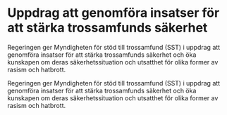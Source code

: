 # Uppdrag att genomföra insatser för att stärka trossamfunds säkerhet

Regeringen ger Myndigheten för stöd till trossamfund (SST) i uppdrag att genomföra insatser för att stärka trossamfunds säkerhet och öka kunskapen om deras säkerhetssituation och utsatthet för olika former av rasism och hatbrott.

Regeringen ger Myndigheten för stöd till trossamfund (SST) i uppdrag att genomföra insatser för att stärka trossamfunds säkerhet och öka kunskapen om deras säkerhetssituation och utsatthet för olika former av rasism och hatbrott.
